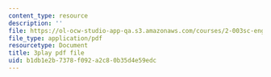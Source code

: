 ```yaml
---
content_type: resource
description: ''
file: https://ol-ocw-studio-app-qa.s3.amazonaws.com/courses/2-003sc-engineering-dynamics-fall-2011/b1db1e2b7378f092a2c80b35d4e59edc_osyKjTQuwlk.pdf
file_type: application/pdf
resourcetype: Document
title: 3play pdf file
uid: b1db1e2b-7378-f092-a2c8-0b35d4e59edc
---
```

